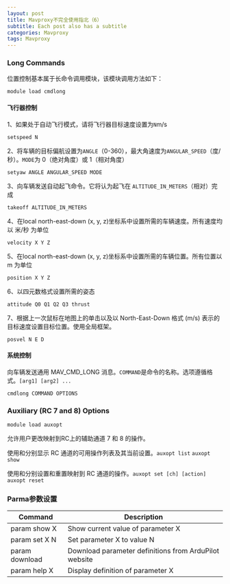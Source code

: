 ```yaml
---
layout: post
title: Mavproxy不完全使用指北（6）
subtitle: Each post also has a subtitle
categories: Mavproxy
tags: Mavproxy
---
```

### Long Commands

位置控制基本属于长命令调用模块，该模块调用方法如下：

```
module load cmdlong
```

#### 飞行器控制

1、如果处于自动飞行模式，请将飞行器目标速度设置为`N`m/s

```
setspeed N
```

2、将车辆的目标偏航设置为`ANGLE`（0-360），最大角速度为`ANGULAR_SPEED`（度/秒）。`MODE`为 0（绝对角度）或 1（相对角度）

```
setyaw ANGLE ANGULAR_SPEED MODE
```

3、向车辆发送自动起飞命令。它将认为起飞在 `ALTITUDE_IN_METERS`（相对）完成

```
takeoff ALTITUDE_IN_METERS
```

4、在local north-east-down (x, y, z)坐标系中设置所需的车辆速度。所有速度均以 米/秒 为单位

```
velocity X Y Z
```

5、在local north-east-down (x, y, z)坐标系中设置所需的车辆位置。所有位置以 m 为单位

```
position X Y Z
```

6、以四元数格式设置所需的姿态

```
attitude Q0 Q1 Q2 Q3 thrust
```

7、根据上一次鼠标在地图上的单击以及以 North-East-Down 格式 (m/s) 表示的目标速度设置目标位置。使用全局框架。

```
posvel N E D
```

#### 系统控制

向车辆发送通用 MAV_CMD_LONG 消息。`COMMAND`是命令的名称。选项遵循格式。`[arg1] [arg2] ...`

```
cmdlong COMMAND OPTIONS
```



### Auxiliary (RC 7 and 8) Options

```
module load auxopt
```

允许用户更改映射到RC上的辅助通道 7 和 8 的操作。

使用和分别显示 RC 通道的可用操作列表及其当前设置。`auxopt list` `auxopt show`

使用和分别设置和重置映射到 RC 通道的操作。`auxopt set [ch] [action]` `auxopt reset`



### Parma参数设置

| **Command**    | **Description**                                       |
| -------------- | ----------------------------------------------------- |
| param show X   | Show current value of parameter X                     |
| param set X N  | Set parameter X to value N                            |
| param download | Download parameter definitions from ArduPilot website |
| param help X   | Display definition of parameter X                     |
